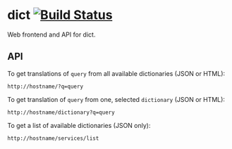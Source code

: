 # dict [![Build Status](https://secure.travis-ci.org/Ragnarson/dict-app.png?branch=master)](http://travis-ci.org/Ragnarson/dict-app)
Web frontend and API for dict.

## API
To get translations of `query` from all available dictionaries (JSON or HTML):

    http://hostname/?q=query

To get translation of `query` from one, selected `dictionary` (JSON or HTML):

    http://hostname/dictionary?q=query

To get a list of available dictionaries (JSON only):

    http://hostname/services/list
